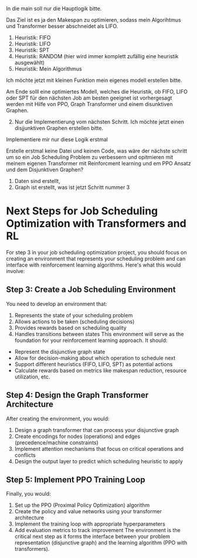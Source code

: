 In die main soll nur die Hauptlogik bitte. 


Das Ziel ist es ja den Makespan zu optimieren, sodass mein Algorihtmus und Transformer besser abschneidet als LIFO.

1. Heuristik: FIFO
2. Heuristik: LIFO
3. Heuristik: SPT
4. Heuristik: RANDOM (hier wird immer komplett zufällig eine heuristik ausgewählt)
5. Heuristik: Mein Algorithmus


Ich möchte jetzt mit kleinen Funktion mein eigenes modell erstellen bitte.

Am Ende solll eine optimiertes Modell, welches die Heuristik, ob FIFO, LIFO oder SPT für den nächsten Job am besten geeignet ist vorhergesagt werden mit Hilfe von PPO, Graph Transformer und einem disunktiven Graphen.



2. Nur die Implementierung vom nächsten Schritt.
Ich möchte jetzt einen disjjunktiven Graphen erstellen bitte.


Implementiere mir nur diese Logik erstmal



Erstelle erstmal keine Datei und keinen Code, was wäre der nächste schritt um so ein Job Scheduling Problem zu verbessern und opitmieren mit meinem eigenen Transformer mit Reinforcment learning und em PPO Ansatz und dem Disjunktiven Graphen?


1. Daten sind erstellt,
2. Graph ist erstellt, was ist jetzt Schritt nummer 3


# Next Steps for Job Scheduling Optimization with Transformers and RL
For step 3 in your job scheduling optimization project, you should focus on creating an environment that represents your scheduling problem and can interface with reinforcement learning algorithms. Here's what this would involve:

## Step 3: Create a Job Scheduling Environment
You need to develop an environment that:

1. Represents the state of your scheduling problem
2. Allows actions to be taken (scheduling decisions)
3. Provides rewards based on scheduling quality
4. Handles transitions between states
This environment will serve as the foundation for your reinforcement learning approach. It should:

- Represent the disjunctive graph state
- Allow for decision-making about which operation to schedule next
- Support different heuristics (FIFO, LIFO, SPT) as potential actions
- Calculate rewards based on metrics like makespan reduction, resource utilization, etc.
## Step 4: Design the Graph Transformer Architecture
After creating the environment, you would:

1. Design a graph transformer that can process your disjunctive graph
2. Create encodings for nodes (operations) and edges (precedence/machine constraints)
3. Implement attention mechanisms that focus on critical operations and conflicts
4. Design the output layer to predict which scheduling heuristic to apply
## Step 5: Implement PPO Training Loop
Finally, you would:

1. Set up the PPO (Proximal Policy Optimization) algorithm
2. Create the policy and value networks using your transformer architecture
3. Implement the training loop with appropriate hyperparameters
4. Add evaluation metrics to track improvement
The environment is the critical next step as it forms the interface between your problem representation (disjunctive graph) and the learning algorithm (PPO with transformers).